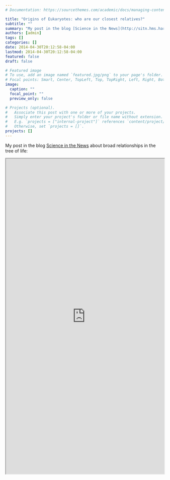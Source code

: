 ```yaml
---
# Documentation: https://sourcethemes.com/academic/docs/managing-content/

title: "Origins of Eukaryotes: who are our closest relatives?"
subtitle: ""
summary: "My post in the blog [Science in the News](http://sitn.hms.harvard.edu/flash/2014/origins-of-eukaryotes-who-are-our-closest-relatives) about broad relationships in the tree of life!"
authors: [admin]
tags: []
categories: []
date: 2014-04-30T20:12:58-04:00
lastmod: 2014-04-30T20:12:58-04:00
featured: false
draft: false

# Featured image
# To use, add an image named `featured.jpg/png` to your page's folder.
# Focal points: Smart, Center, TopLeft, Top, TopRight, Left, Right, BottomLeft, Bottom, BottomRight.
image:
  caption: ""
  focal_point: ""
  preview_only: false

# Projects (optional).
#   Associate this post with one or more of your projects.
#   Simply enter your project's folder or file name without extension.
#   E.g. `projects = ["internal-project"]` references `content/project/deep-learning/index.md`.
#   Otherwise, set `projects = []`.
projects: []
---
```


My post in the blog [Science in the News](http://sitn.hms.harvard.edu/flash/2014/origins-of-eukaryotes-who-are-our-closest-relatives) about broad relationships in the tree of life:

<iframe src="http://sitn.hms.harvard.edu/flash/2014/origins-of-eukaryotes-who-are-our-closest-relatives"
        width="100%" height="1000" frameborder="1">
</iframe>
